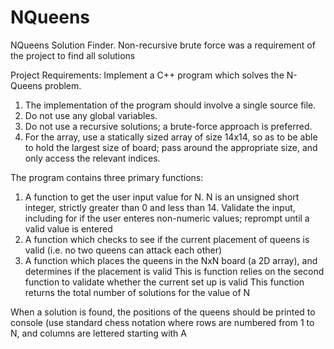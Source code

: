 # NQueens
NQueens Solution Finder. Non-recursive brute force was a requirement of the project to find all solutions

Project Requirements:
Implement a C++ program which solves the N-Queens problem.

1. The implementation of the program should involve a single source file.
2. Do not use any global variables.
3. Do not use a recursive solutions; a brute-force approach is preferred.
4. For the array, use a statically sized array of size 14x14, so as to be able to hold the largest size of board; pass around the appropriate size, and only access the relevant indices.

The program contains three primary functions:
1. A function to get the user input value for N. N is an unsigned short integer, strictly greater than 0 and less than 14. Validate the input, including for if the user enteres non-numeric values; reprompt until a valid value is entered
2. A function which checks to see if the current placement of queens is valid (i.e. no two queens can attack each other)
3. A function which places the queens in the NxN board (a 2D array), and determines if the placement is valid This is function relies on the second function to validate whether the current set up is valid This function returns the total number of solutions for the value of N

When a solution is found, the positions of the queens should be printed to console (use standard chess notation where rows are numbered from 1 to N, and columns are lettered starting with A
